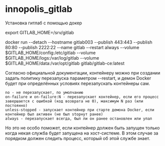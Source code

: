 # innopolis_gitlab
Установка гитлаб с помощью докер

export GITLAB_HOME=/srv/gitlab

docker run --detach   --hostname gitlab003  --publish 443:443 --publish 80:80 --publish 2222:22   --name gitlab   --restart always   --volume $GITLAB_HOME/config:/etc/gitlab   --volume $GITLAB_HOME/logs:/var/log/gitlab   --volume $GITLAB_HOME/data:/var/opt/gitlab   gitlab/gitlab-ce:latest



Согласно официальной документации, контейнеру можно при создании задать политику перезапуска параметром --restart, и демон Docker будет при определённых условиях перезапускать контейнеры сам.

    no - не перезапускает, по умолчанию
    on-failure и on-failure:N - перезапускает контейнер, если его процесс завершается с ошибкой (код возврата не 0), максимум N раз (или постоянно)
    unless-stopped - запускает контейнер при старте демона Docker, если контейнер был активен (не был stopнут ранее)
    always - перезапускает всегда, был ли он ранее остановлен или упал

Но это не особо поможет, если контейнер должен быть запущен только когда некая служба будет запущена на хост-системе. В этом случае за порядком должен следить процесс, который об этой службе знает.

